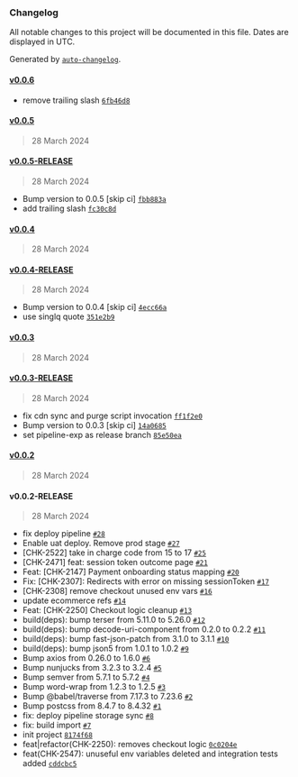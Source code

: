 ### Changelog

All notable changes to this project will be documented in this file. Dates are displayed in UTC.

Generated by [`auto-changelog`](https://github.com/CookPete/auto-changelog).

#### [v0.0.6](https://github.com/pagopa/pagopa-ecommerce-fe/compare/v0.0.5...v0.0.6)

- remove trailing slash [`6fb46d8`](https://github.com/pagopa/pagopa-ecommerce-fe/commit/6fb46d8a82905371d4328043985ea295bcebcfd4)

#### [v0.0.5](https://github.com/pagopa/pagopa-ecommerce-fe/compare/v0.0.5-RELEASE...v0.0.5)

> 28 March 2024

#### [v0.0.5-RELEASE](https://github.com/pagopa/pagopa-ecommerce-fe/compare/v0.0.4...v0.0.5-RELEASE)

> 28 March 2024

- Bump version to 0.0.5 [skip ci] [`fbb883a`](https://github.com/pagopa/pagopa-ecommerce-fe/commit/fbb883a5ccc05a5dfc5f4eb188bca787c478b1c3)
- add trailing slash [`fc30c8d`](https://github.com/pagopa/pagopa-ecommerce-fe/commit/fc30c8d3a2766fb70a78b8412ca05f7c5cdbc921)

#### [v0.0.4](https://github.com/pagopa/pagopa-ecommerce-fe/compare/v0.0.4-RELEASE...v0.0.4)

> 28 March 2024

#### [v0.0.4-RELEASE](https://github.com/pagopa/pagopa-ecommerce-fe/compare/v0.0.3...v0.0.4-RELEASE)

> 28 March 2024

- Bump version to 0.0.4 [skip ci] [`4ecc66a`](https://github.com/pagopa/pagopa-ecommerce-fe/commit/4ecc66a551412658a0e3efd9dacaf6bbfbe01a86)
- use singlq quote [`351e2b9`](https://github.com/pagopa/pagopa-ecommerce-fe/commit/351e2b9641e19759c12257200dc9e25a18f0ee4c)

#### [v0.0.3](https://github.com/pagopa/pagopa-ecommerce-fe/compare/v0.0.3-RELEASE...v0.0.3)

> 28 March 2024

#### [v0.0.3-RELEASE](https://github.com/pagopa/pagopa-ecommerce-fe/compare/v0.0.2...v0.0.3-RELEASE)

> 28 March 2024

- fix cdn sync and purge script invocation [`ff1f2e0`](https://github.com/pagopa/pagopa-ecommerce-fe/commit/ff1f2e0d227e75a1aefc6aaafe0e849f7d4f4a18)
- Bump version to 0.0.3 [skip ci] [`14a0685`](https://github.com/pagopa/pagopa-ecommerce-fe/commit/14a0685050e7b976172ac909344a9fbe3e17eb25)
- set pipeline-exp as release branch [`85e50ea`](https://github.com/pagopa/pagopa-ecommerce-fe/commit/85e50eaef6ea89d307b0313b1a18e12f5cb8af3b)

#### [v0.0.2](https://github.com/pagopa/pagopa-ecommerce-fe/compare/v0.0.2-RELEASE...v0.0.2)

> 28 March 2024

#### v0.0.2-RELEASE

> 28 March 2024

- fix deploy pipeline [`#28`](https://github.com/pagopa/pagopa-ecommerce-fe/pull/28)
- Enable uat deploy. Remove prod stage [`#27`](https://github.com/pagopa/pagopa-ecommerce-fe/pull/27)
- [CHK-2522] take in charge code from 15 to 17 [`#25`](https://github.com/pagopa/pagopa-ecommerce-fe/pull/25)
- [CHK-2471] feat: session token outcome page [`#21`](https://github.com/pagopa/pagopa-ecommerce-fe/pull/21)
- Feat: [CHK-2147] Payment onboarding status mapping [`#20`](https://github.com/pagopa/pagopa-ecommerce-fe/pull/20)
- Fix: [CHK-2307]: Redirects with error on missing sessionToken [`#17`](https://github.com/pagopa/pagopa-ecommerce-fe/pull/17)
- [CHK-2308] remove checkout unused env vars [`#16`](https://github.com/pagopa/pagopa-ecommerce-fe/pull/16)
- update ecommerce refs [`#14`](https://github.com/pagopa/pagopa-ecommerce-fe/pull/14)
- Feat: [CHK-2250] Checkout logic cleanup [`#13`](https://github.com/pagopa/pagopa-ecommerce-fe/pull/13)
- build(deps): bump terser from 5.11.0 to 5.26.0 [`#12`](https://github.com/pagopa/pagopa-ecommerce-fe/pull/12)
- build(deps): bump decode-uri-component from 0.2.0 to 0.2.2 [`#11`](https://github.com/pagopa/pagopa-ecommerce-fe/pull/11)
- build(deps): bump fast-json-patch from 3.1.0 to 3.1.1 [`#10`](https://github.com/pagopa/pagopa-ecommerce-fe/pull/10)
- build(deps): bump json5 from 1.0.1 to 1.0.2 [`#9`](https://github.com/pagopa/pagopa-ecommerce-fe/pull/9)
- Bump axios from 0.26.0 to 1.6.0 [`#6`](https://github.com/pagopa/pagopa-ecommerce-fe/pull/6)
- Bump nunjucks from 3.2.3 to 3.2.4 [`#5`](https://github.com/pagopa/pagopa-ecommerce-fe/pull/5)
- Bump semver from 5.7.1 to 5.7.2 [`#4`](https://github.com/pagopa/pagopa-ecommerce-fe/pull/4)
- Bump word-wrap from 1.2.3 to 1.2.5 [`#3`](https://github.com/pagopa/pagopa-ecommerce-fe/pull/3)
- Bump @babel/traverse from 7.17.3 to 7.23.6 [`#2`](https://github.com/pagopa/pagopa-ecommerce-fe/pull/2)
- Bump postcss from 8.4.7 to 8.4.32 [`#1`](https://github.com/pagopa/pagopa-ecommerce-fe/pull/1)
- fix: deploy pipeline storage sync [`#8`](https://github.com/pagopa/pagopa-ecommerce-fe/pull/8)
- fix: build import [`#7`](https://github.com/pagopa/pagopa-ecommerce-fe/pull/7)
- init project [`8174f68`](https://github.com/pagopa/pagopa-ecommerce-fe/commit/8174f6857576a4dac8f1a5c4b837eb0d1b43509b)
- feat|refactor(CHK-2250): removes checkout logic [`0c0204e`](https://github.com/pagopa/pagopa-ecommerce-fe/commit/0c0204e8434ab43e4eb5ce12e760d8abb816f752)
- feat(CHK-2547): unuseful env variables deleted and integration tests added [`cddcbc5`](https://github.com/pagopa/pagopa-ecommerce-fe/commit/cddcbc5e3086534d2e47fb39a93f4b5a7ca095a1)

